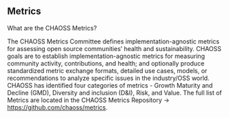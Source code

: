 ## Metrics

What are the CHAOSS Metrics?

The CHAOSS Metrics Committee defines implementation-agnostic metrics for assessing open source communities’ health and sustainability. CHAOSS goals are to establish implementation-agnostic metrics for measuring community activity, contributions, and health; and optionally produce standardized metric exchange formats, detailed use cases, models, or recommendations to analyze specific issues in the industry/OSS world. CHAOSS has identified four categories of metrics - Growth Maturity and Decline (GMD), Diversity and inclusion (D&I), Risk, and Value. The full list of Metrics are located in the CHAOSS Metrics Repository → https://github.com/chaoss/metrics.
